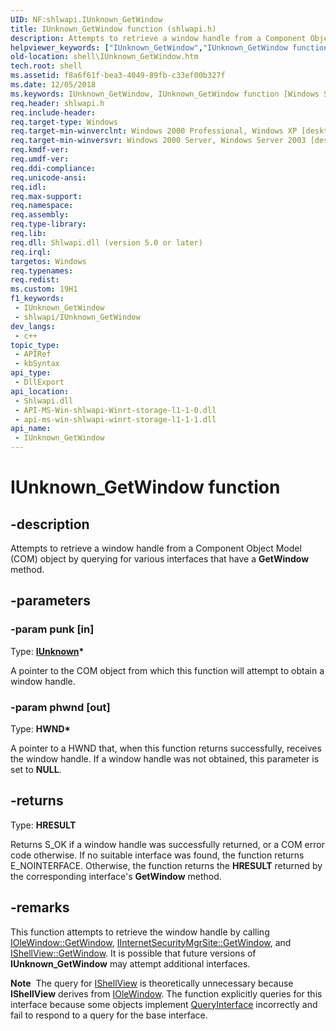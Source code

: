 ```yaml
---
UID: NF:shlwapi.IUnknown_GetWindow
title: IUnknown_GetWindow function (shlwapi.h)
description: Attempts to retrieve a window handle from a Component Object Model (COM) object by querying for various interfaces that have a GetWindow method.
helpviewer_keywords: ["IUnknown_GetWindow","IUnknown_GetWindow function [Windows Shell]","_win32_IUnknown_GetWindow","shell.IUnknown_GetWindow","shlwapi/IUnknown_GetWindow"]
old-location: shell\IUnknown_GetWindow.htm
tech.root: shell
ms.assetid: f8a6f61f-bea3-4049-89fb-c33ef00b327f
ms.date: 12/05/2018
ms.keywords: IUnknown_GetWindow, IUnknown_GetWindow function [Windows Shell], _win32_IUnknown_GetWindow, shell.IUnknown_GetWindow, shlwapi/IUnknown_GetWindow
req.header: shlwapi.h
req.include-header: 
req.target-type: Windows
req.target-min-winverclnt: Windows 2000 Professional, Windows XP [desktop apps only]
req.target-min-winversvr: Windows 2000 Server, Windows Server 2003 [desktop apps only]
req.kmdf-ver: 
req.umdf-ver: 
req.ddi-compliance: 
req.unicode-ansi: 
req.idl: 
req.max-support: 
req.namespace: 
req.assembly: 
req.type-library: 
req.lib: 
req.dll: Shlwapi.dll (version 5.0 or later)
req.irql: 
targetos: Windows
req.typenames: 
req.redist: 
ms.custom: 19H1
f1_keywords:
 - IUnknown_GetWindow
 - shlwapi/IUnknown_GetWindow
dev_langs:
 - c++
topic_type:
 - APIRef
 - kbSyntax
api_type:
 - DllExport
api_location:
 - Shlwapi.dll
 - API-MS-Win-shlwapi-Winrt-storage-l1-1-0.dll
 - api-ms-win-shlwapi-winrt-storage-l1-1-1.dll
api_name:
 - IUnknown_GetWindow
---
```


# IUnknown_GetWindow function


## -description

Attempts to retrieve a window handle from a Component Object Model (COM) object by querying for various interfaces that have a <b>GetWindow</b> method.

## -parameters

### -param punk [in]

Type: <b><a href="https://docs.microsoft.com/windows/desktop/api/unknwn/nn-unknwn-iunknown">IUnknown</a>*</b>

A pointer to the COM object from which this function will attempt to obtain a window handle.

### -param phwnd [out]

Type: <b>HWND*</b>

A pointer to a HWND that, when this function returns successfully, receives the window handle. If a window handle was not obtained, this parameter is set to <b>NULL</b>.

## -returns

Type: <b>HRESULT</b>

Returns S_OK if a window handle was successfully returned, or a COM error code otherwise. If no suitable interface was found, the function returns E_NOINTERFACE. Otherwise, the function returns the <b>HRESULT</b> returned by the corresponding interface's <b>GetWindow</b> method.

## -remarks

This function attempts to retrieve the window handle by calling <a href="https://docs.microsoft.com/windows/desktop/api/oleidl/nf-oleidl-iolewindow-getwindow">IOleWindow::GetWindow</a>, <a href="https://docs.microsoft.com/previous-versions/windows/internet-explorer/ie-developer/platform-apis/ms537095(v=vs.85)">IInternetSecurityMgrSite::GetWindow</a>, and <a href="https://docs.microsoft.com/windows/desktop/api/shobjidl_core/nn-shobjidl_core-ishellview">IShellView::GetWindow</a>. It is possible that future versions of <b>IUnknown_GetWindow</b> may attempt additional interfaces.

<div class="alert"><b>Note</b>  The query for <a href="https://docs.microsoft.com/windows/desktop/api/shobjidl_core/nn-shobjidl_core-ishellview">IShellView</a> is theoretically unnecessary because <b>IShellView</b> derives from <a href="https://docs.microsoft.com/windows/desktop/api/oleidl/nn-oleidl-iolewindow">IOleWindow</a>. The function explicitly queries for this interface because some objects implement <a href="https://docs.microsoft.com/windows/desktop/api/unknwn/nf-unknwn-iunknown-queryinterface(q)">QueryInterface</a> incorrectly and fail to respond to a query for the base interface.</div>
<div> </div>

